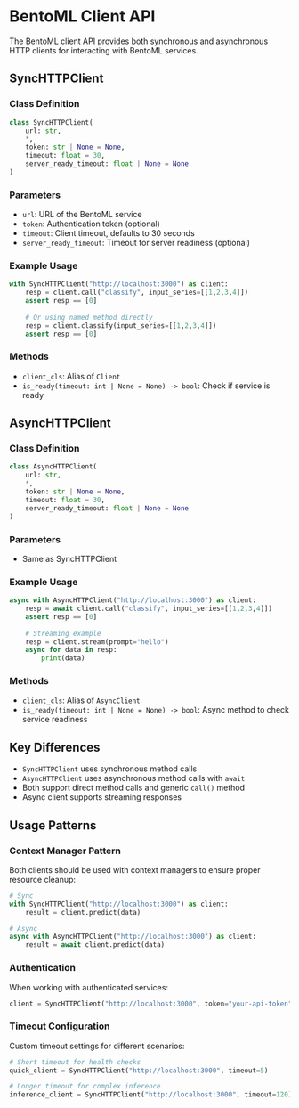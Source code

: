 # BentoML Client API

The BentoML client API provides both synchronous and asynchronous HTTP clients for interacting with BentoML services.

## SyncHTTPClient

### Class Definition
```python
class SyncHTTPClient(
    url: str, 
    *, 
    token: str | None = None, 
    timeout: float = 30, 
    server_ready_timeout: float | None = None
)
```

### Parameters
- `url`: URL of the BentoML service
- `token`: Authentication token (optional)
- `timeout`: Client timeout, defaults to 30 seconds
- `server_ready_timeout`: Timeout for server readiness (optional)

### Example Usage
```python
with SyncHTTPClient("http://localhost:3000") as client:
    resp = client.call("classify", input_series=[[1,2,3,4]])
    assert resp == [0]
    
    # Or using named method directly
    resp = client.classify(input_series=[[1,2,3,4]])
    assert resp == [0]
```

### Methods
- `client_cls`: Alias of `Client`
- `is_ready(timeout: int | None = None) -> bool`: Check if service is ready

## AsyncHTTPClient

### Class Definition
```python
class AsyncHTTPClient(
    url: str, 
    *, 
    token: str | None = None, 
    timeout: float = 30, 
    server_ready_timeout: float | None = None
)
```

### Parameters
- Same as SyncHTTPClient

### Example Usage
```python
async with AsyncHTTPClient("http://localhost:3000") as client:
    resp = await client.call("classify", input_series=[[1,2,3,4]])
    assert resp == [0]
    
    # Streaming example
    resp = client.stream(prompt="hello")
    async for data in resp:
        print(data)
```

### Methods
- `client_cls`: Alias of `AsyncClient`
- `is_ready(timeout: int | None = None) -> bool`: Async method to check service readiness

## Key Differences

- `SyncHTTPClient` uses synchronous method calls
- `AsyncHTTPClient` uses asynchronous method calls with `await`
- Both support direct method calls and generic `call()` method
- Async client supports streaming responses

## Usage Patterns

### Context Manager Pattern
Both clients should be used with context managers to ensure proper resource cleanup:

```python
# Sync
with SyncHTTPClient("http://localhost:3000") as client:
    result = client.predict(data)

# Async  
async with AsyncHTTPClient("http://localhost:3000") as client:
    result = await client.predict(data)
```

### Authentication
When working with authenticated services:

```python
client = SyncHTTPClient("http://localhost:3000", token="your-api-token")
```

### Timeout Configuration
Custom timeout settings for different scenarios:

```python
# Short timeout for health checks
quick_client = SyncHTTPClient("http://localhost:3000", timeout=5)

# Longer timeout for complex inference
inference_client = SyncHTTPClient("http://localhost:3000", timeout=120)
```